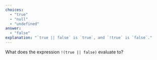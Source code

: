 ```yaml
---
choices:
  - "true"
  - "null"
  - "undefined"
answer:
  - "false"
explanation: "`true || false` is `true`, and `!true` is `false`."
---
```


What does the expression `!(true || false)` evaluate to?
